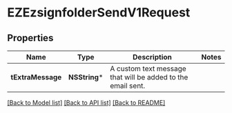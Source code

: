 # EZEzsignfolderSendV1Request

## Properties
Name | Type | Description | Notes
------------ | ------------- | ------------- | -------------
**tExtraMessage** | **NSString*** | A custom text message that will be added to the email sent. | 

[[Back to Model list]](../README.md#documentation-for-models) [[Back to API list]](../README.md#documentation-for-api-endpoints) [[Back to README]](../README.md)



